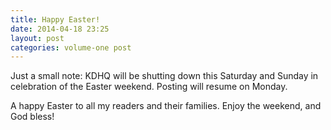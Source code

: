 ```yaml
---
title: Happy Easter!
date: 2014-04-18 23:25
layout: post
categories: volume-one post
---
```

Just a small note: KDHQ will be shutting down this Saturday and Sunday in celebration of the Easter weekend. Posting will resume on Monday. 

A happy Easter to all my readers and their families. Enjoy the weekend, and God bless!
